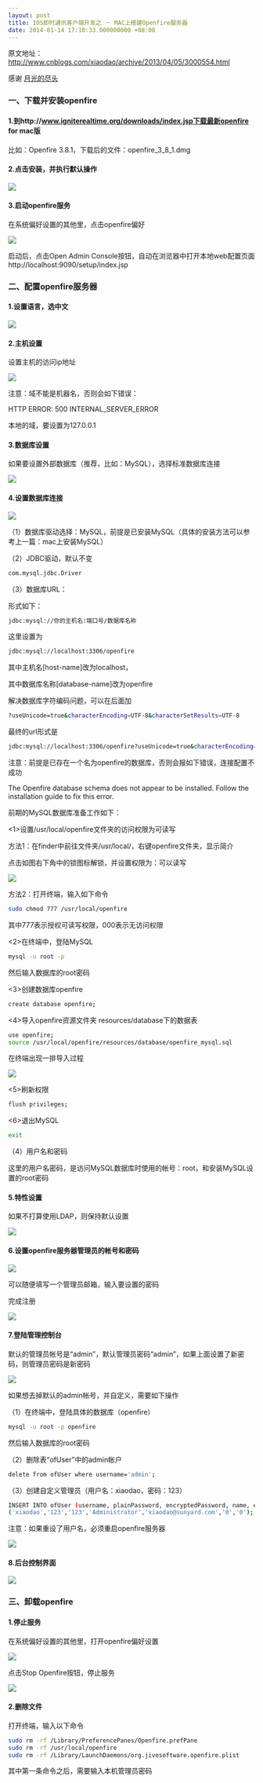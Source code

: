 ```yaml
---
layout: post
title: IOS即时通讯客户端开发之 － MAC上搭建Openfire服务器
date: 2014-01-14 17:10:33.000000000 +08:00
---
```


原文地址：http://www.cnblogs.com/xiaodao/archive/2013/04/05/3000554.html

感谢 [月光的尽头](http://www.cnblogs.com/xiaodao/default.html)


### 一、下载并安装openfire

#### 1.到http://www.igniterealtime.org/downloads/index.jsp下载最新openfire for mac版

比如：Openfire 3.8.1，下载后的文件：openfire_3_8_1.dmg

#### 2.点击安装，并执行默认操作

![](/assets/images/2014/20140114_1/1.png)

#### 3.启动openfire服务

在系统偏好设置的其他里，点击openfire偏好

![](/assets/images/2014/20140114_1/2.png)

启动后，点击Open Admin Console按钮，自动在浏览器中打开本地web配置页面http://localhost:9090/setup/index.jsp


### 二、配置openfire服务器

#### 1.设置语言，选中文

![](/assets/images/2014/20140114_1/3.png)


#### 2.主机设置

设置主机的访问ip地址

![](/assets/images/2014/20140114_1/4.png)

注意：域不能是机器名，否则会如下错误：

HTTP ERROR: 500 INTERNAL_SERVER_ERROR

本地的域，要设置为127.0.0.1


#### 3.数据库设置

如果要设置外部数据库（推荐，比如：MySQL），选择标准数据库连接

![](/assets/images/2014/20140114_1/5.png)


#### 4.设置数据库连接

![](/assets/images/2014/20140114_1/6.png)

（1）数据库驱动选择：MySQL，前提是已安装MySQL（具体的安装方法可以参考上一篇：mac上安装MySQL）

（2）JDBC驱动，默认不变

```bash
com.mysql.jdbc.Driver
```

（3）数据库URL：

形式如下：

```bash
jdbc:mysql://你的主机名:端口号/数据库名称
```

这里设置为

```bash
jdbc:mysql://localhost:3306/openfire
```

其中主机名[host-name]改为localhost，

其中数据库名称[database-name]改为openfire

解决数据库字符编码问题，可以在后面加

```bash
?useUnicode=true&characterEncoding=UTF-8&characterSetResults=UTF-8
```

最终的url形式是

```bash
jdbc:mysql://localhost:3306/openfire?useUnicode=true&characterEncoding=UTF-8&characterSetResults=UTF-8
```

注意：前提是已存在一个名为openfire的数据库，否则会报如下错误，连接配置不成功

The Openfire database schema does not appear to be installed. Follow the installation guide to fix this error. 

前期的MySQL数据库准备工作如下：

<1>设置/usr/local/openfire文件夹的访问权限为可读写

方法1：在finder中前往文件夹/usr/local/，右键openfire文件夹，显示简介

点击如图右下角中的锁图标解锁，并设置权限为：可以读写

![](/assets/images/2014/20140114_1/7.png)

方法2：打开终端，输入如下命令

```bash
sudo chmod 777 /usr/local/openfire
```

其中777表示授权可读写权限，000表示无访问权限

<2>在终端中，登陆MySQL

```bash
mysql -u root -p
```

然后输入数据库的root密码

<3>创建数据库openfire

```bash
create database openfire;
```

<4>导入openfire资源文件夹 resources/database下的数据表

```bash
use openfire;
source /usr/local/openfire/resources/database/openfire_mysql.sql
```

 在终端出现一排导入过程

![](/assets/images/2014/20140114_1/8.png)

<5>刷新权限

```bash
flush privileges;
```

<6>退出MySQL

```bash
exit
```

（4）用户名和密码

这里的用户名密码，是访问MySQL数据库时使用的帐号：root，和安装MySQL设置的root密码


#### 5.特性设置

如果不打算使用LDAP，则保持默认设置

![](/assets/images/2014/20140114_1/9.png)


#### 6.设置openfire服务器管理员的帐号和密码

![](/assets/images/2014/20140114_1/10.png)

可以随便填写一个管理员邮箱，输入要设置的密码

完成注册

![](/assets/images/2014/20140114_1/11.png)


#### 7.登陆管理控制台
 
默认的管理员帐号是“admin”，默认管理员密码“admin”，如果上面设置了新密码，则管理员密码是新密码

![](/assets/images/2014/20140114_1/12.png)

如果想去掉默认的admin帐号，并自定义，需要如下操作

 
（1）在终端中，登陆具体的数据库（openfire）

```bash
mysql -u root -p openfire
```

然后输入数据库的root密码

 
（2）删除表“ofUser”中的admin帐户

```bash
delete from ofUser where username='admin';
```

（3）创建自定义管理员（用户名：xiaodao，密码：123）

```bash
INSERT INTO ofUser (username, plainPassword, encryptedPassword, name, email, creationDate, modificationDate) VALUES 
('xiaodao','123','123','Administrator','xiaodao@sunyard.com','0','0');
```

  注意：如果重设了用户名，必须重启openfire服务器

 ![](/assets/images/2014/20140114_1/13.png)


#### 8.后台控制界面

 ![](/assets/images/2014/20140114_1/14.png)


### 三、卸载openfire

#### 1.停止服务

在系统偏好设置的其他里，打开openfire偏好设置

![](/assets/images/2014/20140114_1/15.png)

点击Stop Openfire按钮，停止服务

![](/assets/images/2014/20140114_1/16.png)


#### 2.删除文件

打开终端，输入以下命令

```bash
sudo rm -rf /Library/PreferencePanes/Openfire.prefPane
sudo rm -rf /usr/local/openfire
sudo rm -rf /Library/LaunchDaemons/org.jivesoftware.openfire.plist
```

其中第一条命令之后，需要输入本机管理员密码
